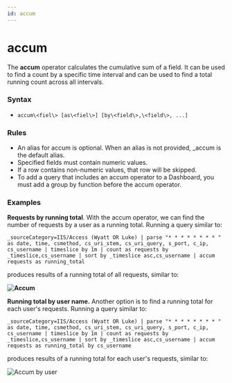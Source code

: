 ```yaml
---
id: accum
---
```


# accum

The **accum** operator calculates the cumulative sum of a field. It can
be used to find a count by a specific time interval and can be used to
find a total running count across all intervals.

### Syntax

* `accum\<fiel\> [as\<fiel\>] [by\<field\>,\<field\>, ...]`

### Rules

* An alias for accum is optional. When an alias is not
    provided, \_accum is the default alias.
* Specified fields must contain numeric values.
* If a row contains non-numeric values, that row will be skipped.
* To add a query that includes an accum operator to a Dashboard, you
    must add a group by function before the accum operator.

### Examples

**Requests by running total**. With the accum operator, we can find the
number of requests by a user as a running total. Running a query similar
to:

`_sourceCategory=IIS/Access (Wyatt OR Luke) | parse "* * * * * * * * " as date, time, csmethod, cs_uri_stem, cs_uri_query, s_port, c_ip, cs_username | timeslice by 1m | count as requests by _timeslice,cs_username | sort by _timeslice asc,cs_username | accum requests as running_total`

produces results of a running total of all requests, similar to:

**![Accum](../../static/img/search-query-language/search-operators/accum/Accum.png)**

**Running total by user name.** Another option is to find a running
total for each user's requests. Running a query similar to:

`_sourceCategory=IIS/Access (Wyatt OR Luke) | parse "* * * * * * * * " as date, time, csmethod, cs_uri_stem, cs_uri_query, s_port, c_ip, cs_username | timeslice by 1m | count as requests by _timeslice,cs_username | sort by _timeslice asc,cs_username | accum requests as running_total by cs_username`

produces results of a running total for each user's requests, similar
to:

![Accum by
user](../../static/img/search-query-language/search-operators/accum/AccumByUser.png)

